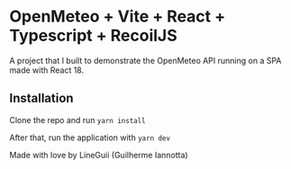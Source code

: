 # OpenMeteo + Vite + React + Typescript + RecoilJS

A project that I built to demonstrate the OpenMeteo API running on a SPA made with React 18.

## Installation

Clone the repo and run `yarn install`

After that, run the application with `yarn dev`

Made with love by LineGuii (Guilherme Iannotta)